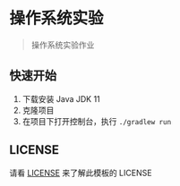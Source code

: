 # 操作系统实验

> 操作系统实验作业

## 快速开始
 
 1. 下载安装 Java JDK 11 
 2. 克隆项目
 3. 在项目下打开控制台，执行 `./gradlew run`

## LICENSE

请看 [LICENSE](./LICENSE) 来了解此模板的 LICENSE